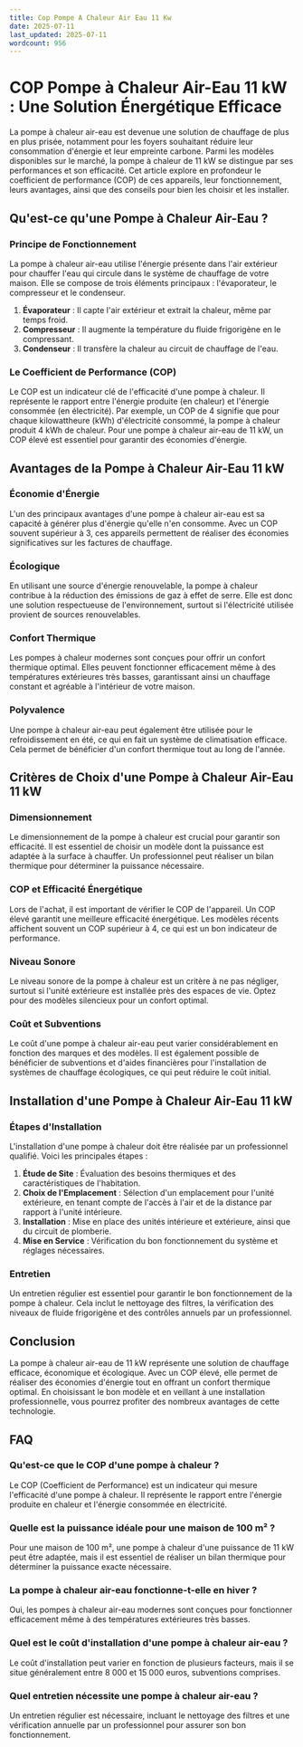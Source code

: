 ```yaml
---
title: Cop Pompe A Chaleur Air Eau 11 Kw
date: 2025-07-11
last_updated: 2025-07-11
wordcount: 956
---
```


# COP Pompe à Chaleur Air-Eau 11 kW : Une Solution Énergétique Efficace

La pompe à chaleur air-eau est devenue une solution de chauffage de plus en plus prisée, notamment pour les foyers souhaitant réduire leur consommation d'énergie et leur empreinte carbone. Parmi les modèles disponibles sur le marché, la pompe à chaleur de 11 kW se distingue par ses performances et son efficacité. Cet article explore en profondeur le coefficient de performance (COP) de ces appareils, leur fonctionnement, leurs avantages, ainsi que des conseils pour bien les choisir et les installer.

## Qu'est-ce qu'une Pompe à Chaleur Air-Eau ?

### Principe de Fonctionnement

La pompe à chaleur air-eau utilise l'énergie présente dans l'air extérieur pour chauffer l'eau qui circule dans le système de chauffage de votre maison. Elle se compose de trois éléments principaux : l'évaporateur, le compresseur et le condenseur. 

1. **Évaporateur** : Il capte l'air extérieur et extrait la chaleur, même par temps froid.
2. **Compresseur** : Il augmente la température du fluide frigorigène en le compressant.
3. **Condenseur** : Il transfère la chaleur au circuit de chauffage de l'eau.

### Le Coefficient de Performance (COP)

Le COP est un indicateur clé de l'efficacité d'une pompe à chaleur. Il représente le rapport entre l'énergie produite (en chaleur) et l'énergie consommée (en électricité). Par exemple, un COP de 4 signifie que pour chaque kilowattheure (kWh) d'électricité consommé, la pompe à chaleur produit 4 kWh de chaleur. Pour une pompe à chaleur air-eau de 11 kW, un COP élevé est essentiel pour garantir des économies d'énergie.

## Avantages de la Pompe à Chaleur Air-Eau 11 kW

### Économie d'Énergie

L'un des principaux avantages d'une pompe à chaleur air-eau est sa capacité à générer plus d'énergie qu'elle n'en consomme. Avec un COP souvent supérieur à 3, ces appareils permettent de réaliser des économies significatives sur les factures de chauffage.

### Écologique

En utilisant une source d'énergie renouvelable, la pompe à chaleur contribue à la réduction des émissions de gaz à effet de serre. Elle est donc une solution respectueuse de l'environnement, surtout si l'électricité utilisée provient de sources renouvelables.

### Confort Thermique

Les pompes à chaleur modernes sont conçues pour offrir un confort thermique optimal. Elles peuvent fonctionner efficacement même à des températures extérieures très basses, garantissant ainsi un chauffage constant et agréable à l'intérieur de votre maison.

### Polyvalence

Une pompe à chaleur air-eau peut également être utilisée pour le refroidissement en été, ce qui en fait un système de climatisation efficace. Cela permet de bénéficier d'un confort thermique tout au long de l'année.

## Critères de Choix d'une Pompe à Chaleur Air-Eau 11 kW

### Dimensionnement

Le dimensionnement de la pompe à chaleur est crucial pour garantir son efficacité. Il est essentiel de choisir un modèle dont la puissance est adaptée à la surface à chauffer. Un professionnel peut réaliser un bilan thermique pour déterminer la puissance nécessaire.

### COP et Efficacité Énergétique

Lors de l'achat, il est important de vérifier le COP de l'appareil. Un COP élevé garantit une meilleure efficacité énergétique. Les modèles récents affichent souvent un COP supérieur à 4, ce qui est un bon indicateur de performance.

### Niveau Sonore

Le niveau sonore de la pompe à chaleur est un critère à ne pas négliger, surtout si l'unité extérieure est installée près des espaces de vie. Optez pour des modèles silencieux pour un confort optimal.

### Coût et Subventions

Le coût d'une pompe à chaleur air-eau peut varier considérablement en fonction des marques et des modèles. Il est également possible de bénéficier de subventions et d'aides financières pour l'installation de systèmes de chauffage écologiques, ce qui peut réduire le coût initial.

## Installation d'une Pompe à Chaleur Air-Eau 11 kW

### Étapes d'Installation

L'installation d'une pompe à chaleur doit être réalisée par un professionnel qualifié. Voici les principales étapes :

1. **Étude de Site** : Évaluation des besoins thermiques et des caractéristiques de l'habitation.
2. **Choix de l'Emplacement** : Sélection d'un emplacement pour l'unité extérieure, en tenant compte de l'accès à l'air et de la distance par rapport à l'unité intérieure.
3. **Installation** : Mise en place des unités intérieure et extérieure, ainsi que du circuit de plomberie.
4. **Mise en Service** : Vérification du bon fonctionnement du système et réglages nécessaires.

### Entretien

Un entretien régulier est essentiel pour garantir le bon fonctionnement de la pompe à chaleur. Cela inclut le nettoyage des filtres, la vérification des niveaux de fluide frigorigène et des contrôles annuels par un professionnel.

## Conclusion

La pompe à chaleur air-eau de 11 kW représente une solution de chauffage efficace, économique et écologique. Avec un COP élevé, elle permet de réaliser des économies d'énergie tout en offrant un confort thermique optimal. En choisissant le bon modèle et en veillant à une installation professionnelle, vous pourrez profiter des nombreux avantages de cette technologie.

## FAQ

### Qu'est-ce que le COP d'une pompe à chaleur ?

Le COP (Coefficient de Performance) est un indicateur qui mesure l'efficacité d'une pompe à chaleur. Il représente le rapport entre l'énergie produite en chaleur et l'énergie consommée en électricité.

### Quelle est la puissance idéale pour une maison de 100 m² ?

Pour une maison de 100 m², une pompe à chaleur d'une puissance de 11 kW peut être adaptée, mais il est essentiel de réaliser un bilan thermique pour déterminer la puissance exacte nécessaire.

### La pompe à chaleur air-eau fonctionne-t-elle en hiver ?

Oui, les pompes à chaleur air-eau modernes sont conçues pour fonctionner efficacement même à des températures extérieures très basses.

### Quel est le coût d'installation d'une pompe à chaleur air-eau ?

Le coût d'installation peut varier en fonction de plusieurs facteurs, mais il se situe généralement entre 8 000 et 15 000 euros, subventions comprises.

### Quel entretien nécessite une pompe à chaleur air-eau ?

Un entretien régulier est nécessaire, incluant le nettoyage des filtres et une vérification annuelle par un professionnel pour assurer son bon fonctionnement.